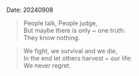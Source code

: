Date: 20240908

> People talk, People judge, <br />
But maybe there is only ~ one truth: <br />
They know nothing.

> We fight, we survival and we die, <br />
In the end let others harvest ~ our life: <br />
We never regret.



